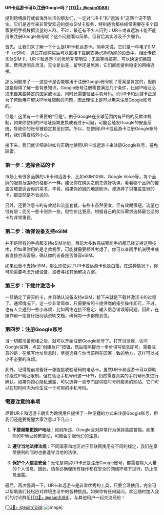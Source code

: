 **UR卡远游卡可以注册Google吗？[[TG💪+ @esim1088](https://t.me/s/esim1088)]**

提到跨境旅行或者海外生活的朋友们，一定对“UR卡”和“远游卡”这两个词不陌生。它们是近年来非常受欢迎的虚拟SIM卡服务，特别适合那些经常需要在多个国家使用手机数据流量的人群。不过，最近有不少人问到：UR卡或者远游卡能不能用来注册Google账号呢？这个问题看似简单，但背后其实涉及不少细节。

首先，让我们来了解一下什么是UR卡和远游卡。简单来说，它们是一种电子SIM卡（eSIM），通过在线购买后可以直接下载到支持eSIM功能的设备中。相比传统实体SIM卡，UR卡和远游卡的优势非常明显：无需等待邮寄、可以快速切换国家、费用透明且灵活。无论是出差、留学还是旅游，它们都能提供稳定的网络连接。

那么问题来了——这些卡是否能够用于注册Google账号呢？答案是肯定的，但前提是你得了解一些背景知识。Google账号注册需要满足几个条件，比如IP地址必须来自某些特定的国家或地区，同时还需要验证手机号码。而UR卡和远游卡正是为了帮助用户解决IP地址限制的问题，因此理论上是可以用来注册Google账号的。

但是！这里有一个重要的“但是”。由于Google在全球范围内有严格的反欺诈机制，如果你使用的IP地址频繁更换或者过于可疑，可能会触发Google的安全系统，导致你的账号被锁定甚至封禁。所以，在使用UR卡或远游卡注册Google账号时，我们需要格外小心。

接下来，我们就详细讲讲如何正确地使用UR卡或远游卡来注册Google账号，避免踩雷。

### 第一步：选择合适的卡

市场上有很多品牌的UR卡和远游卡，比如eSIM1088、Google Voice等，每个品牌的服务范围和价格都不一样。建议你在购买之前先做好功课，看看哪个品牌的覆盖区域更适合你的需求。毕竟，如果你的目的地是欧洲，却选择了只覆盖亚洲的卡，那显然是不合适的。

另外，还要注意卡的有效期和流量套餐。有些卡虽然便宜，但有效期很短，流量也很有限；而另一些卡则贵一些，但性价比更高。根据自己的实际需求选择最合适的卡片非常重要。

### 第二步：确保设备支持eSIM

并不是所有的手机都支持eSIM功能。目前大多数高端智能手机都已经支持这项技术，但如果你用的是老款机型，可能就需要额外考虑了。你可以查阅手机说明书或者直接咨询客服，确认你的设备是否兼容eSIM。

如果设备不支持eSIM，那么即使买了UR卡或远游卡也是白搭。在这种情况下，你可能需要考虑升级设备，或者寻找其他解决方案。

### 第三步：下载并激活卡

一旦确定了要买的卡，并且确认设备支持eSIM，接下来就是下载并激活卡的过程了。通常情况下，这一步非常简单，只需要按照卡提供商的指引操作即可。不过，也有人会遇到一些小麻烦，比如网络连接不稳定、输入信息错误等问题。因此，在操作前一定要仔细阅读说明文档，确保每一步都做到位。

### 第四步：注册Google账号

当一切都准备就绪之后，就可以开始注册Google账号了。打开浏览器，访问Google官网，点击“创建账户”按钮，然后按照提示一步步填写信息即可。需要注意的是，在填写地址信息时，尽量选择与你当前所在国家一致的地方，这样可以减少不必要的麻烦。

此外，记得提前准备好一张能接收验证码的电话卡。虽然UR卡和远游卡可以帮助你绕过IP地址限制，但在验证手机号码这一环节，仍然需要真实的手机号码来进行确认。如果你担心隐私泄露，可以选择一些专门提供临时号码服务的网站，它们可以在短时间内为你生成一个可用的手机号码。

### 需要注意的事项

尽管UR卡和远游卡确实为跨境用户提供了一种便捷的方式来注册Google账号，但我们还是要提醒大家注意以下几点：

1. **不要频繁更换IP地址**：如前所述，Google会对异常行为保持高度警惕。如果你的IP地址频繁变动，可能会引起他们的注意。
   
2. **遵守当地法律法规**：不同国家和地区对于互联网使用有不同的规定，我们在享受便利的同时也要遵守当地的法律。

3. **保护个人信息安全**：无论是购买UR卡还是注册Google账号，都需要输入大量的个人信息。因此，请务必确保所有操作都在安全的网络环境下进行，防止信息泄露。

最后，再次强调一下，UR卡和远游卡是非常优秀的工具，只要合理使用，完全可以帮助我们轻松应对跨境生活中的各种挑战。如果你有任何疑问，欢迎随时加入我们的讨论群组[[TG💪+ @esim1088](https://t.me/s/esim1088)]，与其他用户一起交流经验！

[[TG💪+ @esim1088](https://t.me/s/esim1088) ![Image](https://i.postimg.cc/4NQfJmqS/Snipaste-2025-05-13-00-14-12.png)]